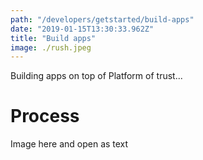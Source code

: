 ```yaml
---
path: "/developers/getstarted/build-apps"
date: "2019-01-15T13:30:33.962Z"
title: "Build apps"
image: ./rush.jpeg
---
```

Building apps on top of Platform of trust...


# Process 

Image here and open as text

